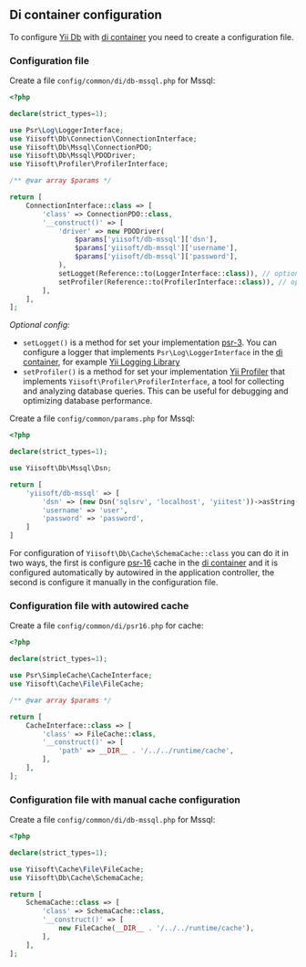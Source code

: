 ## Di container configuration

To configure [Yii Db](https://github.com/yiisoft/db) with [di container](https://github.com/yiisoft/di) you need to create a configuration file.

### Configuration file

Create a file `config/common/di/db-mssql.php` for Mssql:

```php
<?php

declare(strict_types=1);

use Psr\Log\LoggerInterface;
use Yiisoft\Db\Connection\ConnectionInterface;
use Yiisoft\Db\Mssql\ConnectionPDO;
use Yiisoft\Db\Mssql\PDODriver;
use Yiisoft\Profiler\ProfilerInterface;

/** @var array $params */

return [
    ConnectionInterface::class => [
        'class' => ConnectionPDO::class,
        '__construct()' => [
            'driver' => new PDODriver(
                $params['yiisoft/db-mssql']['dsn'],
                $params['yiisoft/db-mssql']['username'],
                $params['yiisoft/db-mssql']['password'],
            ),
            setLogget(Reference::to(LoggerInterface::class)), // optional
            setProfiler(Reference::to(ProfilerInterface::class)), // optional
        ],
    ],
];
```

*Optional config:*

- `setLogget()` is a method for set your implementation [psr-3](https://www.php-fig.org/psr/psr-3/). You can configure a logger that implements `Psr\Log\LoggerInterface` in the [di container](https://github.com/yiisoft/di), for example [Yii Logging Library](https://github.com/yiisoft/log)
- `setProfiler()` is a method for set your implementation [Yii Profiler](https://github.com/yiisoft/profiler) that implements `Yiisoft\Profiler\ProfilerInterface`, a tool for collecting and analyzing database queries. This can be useful for debugging and optimizing database performance.

Create a file `config/common/params.php` for Mssql:

```php
<?php

declare(strict_types=1);

use Yiisoft\Db\Mssql\Dsn;

return [
    'yiisoft/db-mssql' => [
        'dsn' => (new Dsn('sqlsrv', 'localhost', 'yiitest'))->asString(),
        'username' => 'user',
        'password' => 'password',
    ]
]
```

For configuration of `Yiisoft\Db\Cache\SchemaCache::class` you can do it in two ways, the first is configure [psr-16](https://github.com/php-fig/simple-cache) cache in the [di container](https://github.com/yiisoft/di) and it is configured automatically by autowired in the application controller, the second is configure it manually in the configuration file.

### Configuration file with autowired cache

Create a file `config/common/di/psr16.php` for cache:

```php
<?php

declare(strict_types=1);

use Psr\SimpleCache\CacheInterface;
use Yiisoft\Cache\File\FileCache;

/** @var array $params */

return [
    CacheInterface::class => [
        'class' => FileCache::class,
        '__construct()' => [
            'path' => __DIR__ . '/../../runtime/cache',
        ],
    ],
];
```

### Configuration file with manual cache configuration

Create a file `config/common/di/db-mssql.php` for Mssql:

```php
<?php

declare(strict_types=1);

use Yiisoft\Cache\File\FileCache;
use Yiisoft\Db\Cache\SchemaCache;

return [
    SchemaCache::class => [
        'class' => SchemaCache::class,
        '__construct()' => [
            new FileCache(__DIR__ . '/../../runtime/cache'),
        ],
    ],
];
```
